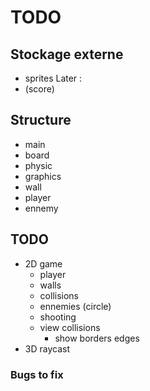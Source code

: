 # TODO

## Stockage externe

- sprites
Later :
- (score)

## Structure

- main
- board
- physic
- graphics
- wall
- player
- ennemy

## TODO

- 2D game
  - player
  - walls
  - collisions
  - ennemies (circle)
  - shooting
  - view collisions
    - show borders edges
- 3D raycast

### Bugs to fix
